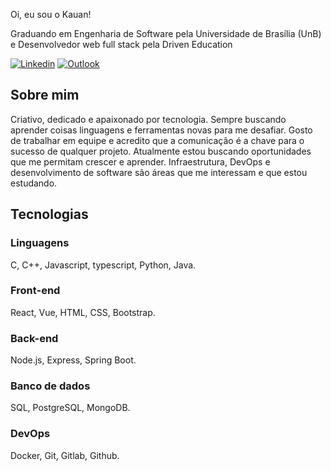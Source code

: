 

Oi, eu sou o Kauan!

Graduando em Engenharia de Software pela Universidade de Brasília (UnB) e Desenvolvedor web full stack pela Driven Education

[![Linkedin](https://img.shields.io/badge/LinkedIn-0077B5?style=for-the-badge&logo=linkedin&logoColor=white)](https://www.linkedin.com/in/kauan-de-torres-eiras-9a9563171/)
[![Outlook](https://img.shields.io/badge/Microsoft_Outlook-0078D4?style=for-the-badge&logo=microsoft-outlook&logoColor=white)](mailto:kauante@hotmail.com)

## Sobre mim
Criativo, dedicado e apaixonado por tecnologia. Sempre buscando aprender coisas linguagens e ferramentas novas para me desafiar. Gosto de trabalhar em equipe e acredito que a comunicação é a chave para o sucesso de qualquer projeto. Atualmente estou buscando oportunidades que me permitam crescer e aprender. Infraestrutura, DevOps e desenvolvimento de software são áreas que me interessam e que estou estudando.

## Tecnologias

### Linguagens
C, C++, Javascript, typescript, Python, Java.

### Front-end
React, Vue, HTML, CSS, Bootstrap.

### Back-end
Node.js, Express, Spring Boot.

### Banco de dados
SQL, PostgreSQL, MongoDB.

### DevOps
Docker, Git, Gitlab, Github.